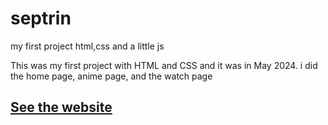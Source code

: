 # septrin

my first project html,css and a little js

This was my first project with HTML and CSS and it was in May 2024.
i did the home page, anime page, and the watch page
## [See the website](https://omarelsherief.github.io/septrin/)
